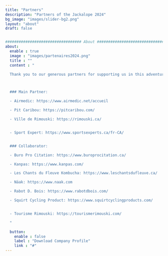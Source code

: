 ```yaml
---
title: "Partners"
description: "Partners of the Jackalope 2024"
bg_image: "images/slider-bg2.png"
layout: "about"
draft: false


################################## About #####################################
about:
  enable : true
  image : "images/partenaires2024.png"
  title : ""
  content : "

  Thank you to our generous partners for supporting us in this adventure:



  ### Main Partner:

  - Airmedic: https://www.airmedic.net/accueil

  - Pit Caribou: https://pitcaribou.com/

  - Ville de Rimouski: https://rimouski.ca/


  - Sport Expert: https://www.sportsexperts.ca/fr-CA/


  ### Collaborator:

  - Buro Pro Citation: https://www.buroprocitation.ca/

  - Kanpas: https://www.kanpas.com/

  - Les Chants du Fleuve Kombucha: https://www.leschantsdufleuve.ca/

  - Näak: https://www.naak.com

  - Rabot D. Bois: https://www.rabotdbois.com/

  - Squirt Cycling Product: https://www.squirtcyclingproducts.com/


  - Tourisme Rimouski: https://tourismerimouski.com/

  "

  button:
    enable : false
    label : "Download Company Profile"
    link : "#"
---
```


